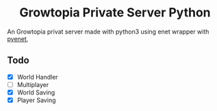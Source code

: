 <h1 align="center">Growtopia Private Server Python</h1>

An Growtopia privat server made with python3 using enet wrapper with [pyenet](https://github.com/aresch/pyenet),

## Todo
- [X] World Handler
- [ ] Multiplayer
- [X] World Saving
- [X] Player Saving
